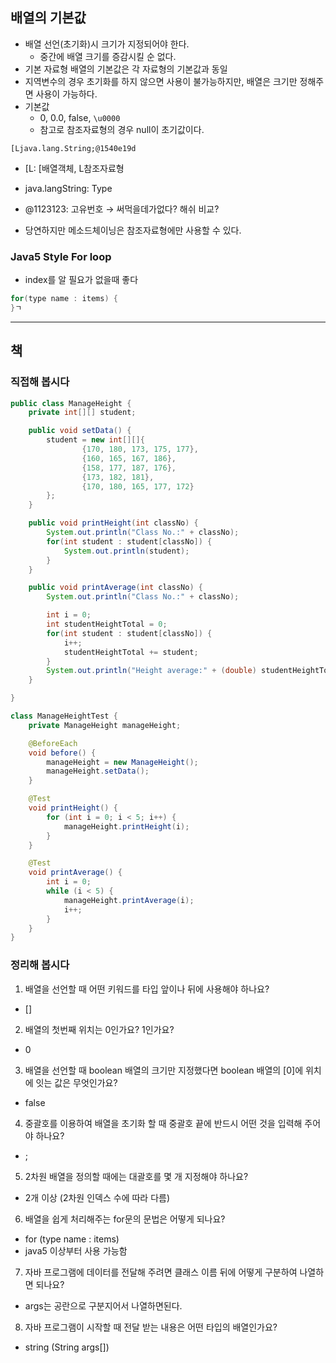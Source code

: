 ## 배열의 기본값

- 배열 선언(초기화)시 크기가 지정되어야 한다.
    - 중간에 배열 크기를 증감시킬 순 없다.
- 기본 자료형 배열의 기본값은 각 자료형의 기본값과 동일
- 지역변수의 경우 초기화를 하지 않으면 사용이 불가능하지만, 배열은 크기만 정해주면 사용이 가능하다.
- 기본값
    - 0, 0.0, false, `\u0000`
    - 참고로 참조자료형의 경우 null이 초기값이다.

`[Ljava.lang.String;@1540e19d`

- [L: [배열객체, L참조자료형
- java.langString: Type
- @1123123: 고유번호 → 써먹을데가없다? 해쉬 비교?

- 당연하지만 메소드체이닝은 참조자료형에만 사용할 수 있다.

### Java5 Style For loop

- index를 알 필요가 없을때 좋다

```java
for(type name : items) {
}ㄱ
```

---

## 책

### 직접해 봅시다

```java
public class ManageHeight {
    private int[][] student;

    public void setData() {
        student = new int[][]{
                {170, 180, 173, 175, 177},
                {160, 165, 167, 186},
                {158, 177, 187, 176},
                {173, 182, 181},
                {170, 180, 165, 177, 172}
        };
    }

    public void printHeight(int classNo) {
        System.out.println("Class No.:" + classNo);
        for(int student : student[classNo]) {
            System.out.println(student);
        }
    }

    public void printAverage(int classNo) {
        System.out.println("Class No.:" + classNo);

        int i = 0;
        int studentHeightTotal = 0;
        for(int student : student[classNo]) {
            i++;
            studentHeightTotal += student;
        }
        System.out.println("Height average:" + (double) studentHeightTotal / i);
    }

}
```

```java
class ManageHeightTest {
    private ManageHeight manageHeight;

    @BeforeEach
    void before() {
        manageHeight = new ManageHeight();
        manageHeight.setData();
    }

    @Test
    void printHeight() {
        for (int i = 0; i < 5; i++) {
            manageHeight.printHeight(i);
        }
    }

    @Test
    void printAverage() {
        int i = 0;
        while (i < 5) {
            manageHeight.printAverage(i);
            i++;
        }
    }
}
```

### 정리해 봅시다

1. 배열을 선언할 때 어떤 키워드를 타입 앞이나 뒤에 사용해야 하나요?
- []
2. 배열의 첫번째 위치는 0인가요? 1인가요?
- 0
3. 배열을 선언할 때 boolean 배열의 크기만 지정했다면 boolean 배열의 [0]에 위치에 잇는 값은 무엇인가요?
- false
4. 중괄호를 이용하여 배열을 초기화 할 때 중괄호 끝에 반드시 어떤 것을 입력해 주어야 하나요?
- ;
5. 2차원 배열을 정의할 때에는 대괄호를 몇 개 지정해야 하나요?
- 2개 이상 (2차원 인덱스 수에 따라 다름)
6. 배열을 쉽게 처리해주는 for문의 문법은 어떻게 되나요?
- for (type name : items)
- java5 이상부터 사용 가능함
7. 자바 프로그램에 데이터를 전달해 주려면 클래스 이름 뒤에 어떻게 구분하여 나열하면 되나요?
- args는 공란으로 구분지어서 나열하면된다.
8. 자바 프로그램이 시작할 때 전달 받는 내용은 어떤 타입의 배열인가요?
- string (String args[])
